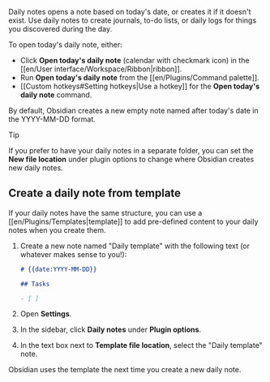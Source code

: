 Daily notes opens a note based on today's date, or creates it if it doesn't exist. Use daily notes to create journals, to-do lists, or daily logs for things you discovered during the day.

To open today's daily note, either:

- Click **Open today's daily note** (calendar with checkmark icon) in the [[en/User interface/Workspace/Ribbon|ribbon]].
- Run **Open today's daily note** from the [[en/Plugins/Command palette]].
- [[Custom hotkeys#Setting hotkeys|Use a hotkey]] for the **Open today's daily note** command.

By default, Obsidian creates a new empty note named after today's date in the YYYY-MM-DD format.

> [!tip]
> If you prefer to have your daily notes in a separate folder, you can set the **New file location** under plugin options to change where Obsidian creates new daily notes.

## Create a daily note from template

If your daily notes have the same structure, you can use a [[en/Plugins/Templates|template]] to add pre-defined content to your daily notes when you create them.

1. Create a new note named "Daily template" with the following text (or whatever makes sense to you!):

   ```md
   # {{date:YYYY-MM-DD}}

   ## Tasks

   - [ ]
   ```

2. Open **Settings**.
3. In the sidebar, click **Daily notes** under **Plugin options**.
4. In the text box next to **Template file location**, select the "Daily template" note.

Obsidian uses the template the next time you create a new daily note.
